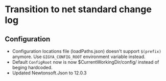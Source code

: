 # Transition to net standard change log

## Configuration

- Configuration locations file (loadPaths.json) doesn't support `$(prefix)` anymore. Use `GIGYA_CONFIG_ROOT` environment variable instead.
- Default `ConfigRoot` now is now $CurrentWorkingDir/config/ instead of beging hardcoded.
- Updated Newtonsoft.Json to 12.0.3